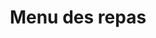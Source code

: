 ---
lang: lu
title: Menu des repas
image: ../static/images/cards/icon-noon-food.png
imageAlt: Test
description: Miam, des brocolis ! Partagez facilement le menu de la semaine avec les parents. Ils pourront voir ce que leur enfant a aimé, et peut être même s’en inspirer.
---
